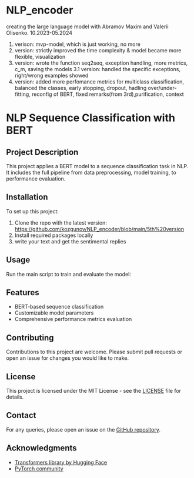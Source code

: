 # NLP_encoder
creating the large language model with Abramov Maxim and Valerii Olisenko. 10.2023-05.2024

1. verison: mvp-model, which is just working, no more
2. version: strictly improved the time complexity & model became more flexible, visualization
3. version: wrote the function seq2seq, exception handling, more metrics, c_m, saving the models
3.1 version: handled the specific exceptions, right/wrong examples showed
4. version: added more perfomance metrics for multiclass classification, balanced the classes, early stopping, dropout, hadling over/under-fitting, reconfig of BERT, fixed remarks(from 3rd),purification, context


# NLP Sequence Classification with BERT

## Project Description
This project applies a BERT model to a sequence classification task in NLP. It includes the full pipeline from data preprocessing, model training, to performance evaluation.

## Installation
To set up this project:
1. Clone the repo with the latest version: https://github.com/kozgunov/NLP_encoder/blob/main/5th%20version
2. Install required packages locally
3. write your text and get the sentimental replies

## Usage
Run the main script to train and evaluate the model:



## Features
- BERT-based sequence classification
- Customizable model parameters
- Comprehensive performance metrics evaluation

## Contributing
Contributions to this project are welcome. Please submit pull requests or open an issue for changes you would like to make.

## License
This project is licensed under the MIT License - see the [LICENSE](LICENSE) file for details.

## Contact
For any queries, please open an issue on the [GitHub repository](https://github.com/kozgunov/NLP_encoder/blob/main/5th%20version).

## Acknowledgments
- [Transformers library by Hugging Face](https://huggingface.co/transformers/)
- [PyTorch community](https://pytorch.org/)


